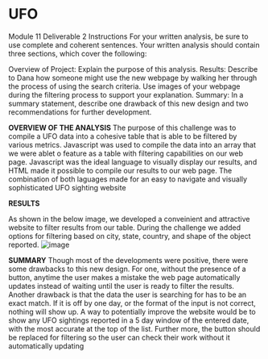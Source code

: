 # UFO
Module 11
Deliverable 2 Instructions
For your written analysis, be sure to use complete and coherent sentences. Your written analysis should contain three sections, which cover the following:

Overview of Project: Explain the purpose of this analysis.
Results: Describe to Dana how someone might use the new webpage by walking her through the process of using the search criteria. Use images of your webpage during the filtering process to support your explanation.
Summary: In a summary statement, describe one drawback of this new design and two recommendations for further development.

**OVERVIEW OF THE ANALYSIS**
The purpose of this challenge was to compile a UFO data into a cohesive table that is able to be filtered by various metrics.  Javascript was used to compile the data into an array that we were ablet o feature as a table with filtering capabilities on our web page.  Javascript was the ideal language to visually display our results, and HTML made it possible to compile our results to our web page.  The combination of both laguages made for an easy to navigate and visually sophisticated UFO sighting website


**RESULTS**

As shown in the below image, we developed a conveinient and attractive website to filter results from our table.  During the challenge we added options for filtering based on city, state, country, and shape of the object reported.
![image](https://user-images.githubusercontent.com/91917546/149221125-fa1c6422-b4bb-4cbe-82ff-8e62a62caea3.png)



**SUMMARY**
Though most of the developments were positive, there were some drawbacks to this new design.  For one, without the presence of a button, anytime the user makes a mistake the web page automatically updates instead of waiting until the user is ready to filter the results.  Another drawback is that the data the user is searching for has to be an exact match.  If it is off by one day, or the format of the input is not correct, nothing will show up.  A way to potentially improve the website would be to show any UFO sightings reported in a 5 day window of the entered date, with the most accurate at the top of the list.  Further more, the button should be replaced for filtering so the user can check their work without it automatically updating
